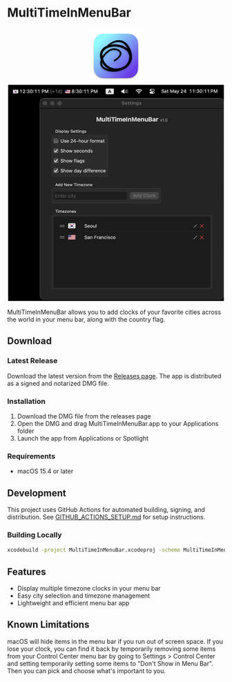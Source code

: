 # MultiTimeInMenuBar

<div align="center">
  <img src="MultiTimeInMenuBar/Assets.xcassets/AppIcon.appiconset/icon_256x256.png" alt="MultiTimeInMenuBar" width="128" height="128"> <br />
  <img src="https://github.com/rshin7/MultiTimeInMenuBar/blob/main/.github/images/screenshot.png" alt="MultiTimeInMenuBar" width="500" height="500">
</div>



MultiTimeInMenuBar allows you to add clocks of your favorite cities across the world in your menu bar, along with the country flag. 

## Download

### Latest Release
Download the latest version from the [Releases page](https://github.com/rshin/MultiTimeInMenuBar/releases/latest). The app is distributed as a signed and notarized DMG file.

### Installation
1. Download the DMG file from the releases page
2. Open the DMG and drag MultiTimeInMenuBar.app to your Applications folder
3. Launch the app from Applications or Spotlight

### Requirements
- macOS 15.4 or later

## Development

This project uses GitHub Actions for automated building, signing, and distribution. See [GITHUB_ACTIONS_SETUP.md](GITHUB_ACTIONS_SETUP.md) for setup instructions.

### Building Locally
```bash
xcodebuild -project MultiTimeInMenuBar.xcodeproj -scheme MultiTimeInMenuBar -configuration Release build
```

## Features

- Display multiple timezone clocks in your menu bar
- Easy city selection and timezone management
- Lightweight and efficient menu bar app

## Known Limitations
macOS will hide items in the menu bar if you run out of screen space. If you lose your clock, you can find it back by temporarily removing some items from your Control Center menu bar by going to Settings > Control Center and setting temporarily setting some items to "Don't Show in Menu Bar". Then you can pick and choose what's important to you.